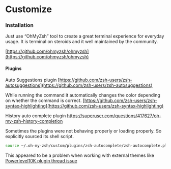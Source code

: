 # Customize

### Installation

Just use “OhMyZsh” tool to create a great terminal experience for everyday usage. It is terminal on steroids and it well maintained by the community.

[https://github.com/ohmyzsh/ohmyzsh](https://github.com/ohmyzsh/ohmyzsh)

#### Plugins

Auto Suggestions plugin [https://github.com/zsh-users/zsh-autosuggestions](https://github.com/zsh-users/zsh-autosuggestions)

While running the command it automatically changes the color depending on whether the command is correct. [https://github.com/zsh-users/zsh-syntax-highlighting](https://github.com/zsh-users/zsh-syntax-highlighting)

History auto complete plugin
https://superuser.com/questions/417627/oh-my-zsh-history-completion


Sometimes the plugins were not behaving properly or loading properly.
So explicitly sourced its shell script.
```bash
source ~/.oh-my-zsh/custom/plugins/zsh-autocomplete/zsh-autocomplete.plugin.zsh
```

This appeared to be a problem when working with external themes like [Powerlevel10K plugin thread issue](https://github.com/romkatv/powerlevel10k/issues/1631)

